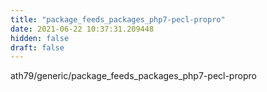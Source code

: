 ```yaml
---
title: "package_feeds_packages_php7-pecl-propro"
date: 2021-06-22 10:37:31.209448
hidden: false
draft: false
---
```


ath79/generic/package_feeds_packages_php7-pecl-propro

